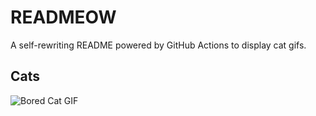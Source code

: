 # READMEOW

A self-rewriting README powered by GitHub Actions to display cat gifs.

## Cats

![Bored Cat GIF](https://media3.giphy.com/media/v1.Y2lkPTlhY2QwMmRhYTY3OWM0YTJ5YXM4aWFxeGl1cGRhaGh5ankyZ2Znc3BlZG4weWRkNSZlcD12MV9naWZzX3NlYXJjaCZjdD1n/mlvseq9yvZhba/200.gif)
